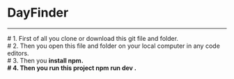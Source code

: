 # DayFinder
<hr>
# 1. First of all you clone or download this git file and folder. <br>
# 2. Then you open this file and folder on your local computer in any code editors. <br>
# 3. Then you <strong>install npm<strong>. <br>
# 4. Then you run this project <strong>npm run dev<strong> .
